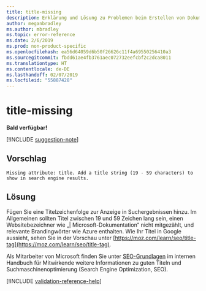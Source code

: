 ```yaml
---
title: title-missing
description: Erklärung und Lösung zu Problemen beim Erstellen von Dokumentationsartikeln – title-missing
author: meganbradley
ms.author: mbradley
ms.topic: error-reference
ms.date: 2/6/2019
ms.prod: non-product-specific
ms.openlocfilehash: ea56d64059d6b50f26626c11f4a69550256410a3
ms.sourcegitcommit: fbdd61ae4fb3761aec072732eefcbf2c2dca8011
ms.translationtype: HT
ms.contentlocale: de-DE
ms.lasthandoff: 02/07/2019
ms.locfileid: "55887428"
---
```

# <a name="title-missing"></a>title-missing

**Bald verfügbar!**

[!INCLUDE [suggestion-note](includes/suggestion-note.md)]

## <a name="suggestion"></a>Vorschlag

`Missing attribute: title. Add a title string (19 - 59 characters) to show in search engine results.`

## <a name="resolution"></a>Lösung

Fügen Sie eine Titelzeichenfolge zur Anzeige in Suchergebnissen hinzu. Im Allgemeinen sollten Titel zwischen 19 und 59 Zeichen lang sein, einen Websitebezeichner wie „| Microsoft-Dokumentation“ nicht mitgezählt, und relevante Brandingwörter wie Azure enthalten. Wie Ihr Titel in Google aussieht, sehen Sie in der Vorschau unter [https://moz.com/learn/seo/title-tag](https://moz.com/learn/seo/title-tag).

Als Mitarbeiter von Microsoft finden Sie unter [SEO-Grundlagen](https://review.docs.microsoft.com/en-us/help/contribute/contribute-how-to-write-seo-basics?branch=master) im internen Handbuch für Mitwirkende weitere Informationen zu guten Titeln und Suchmaschinenoptimierung (Search Engine Optimization, SEO).

[!INCLUDE [validation-reference-help](includes/validation-reference-help.md)]
